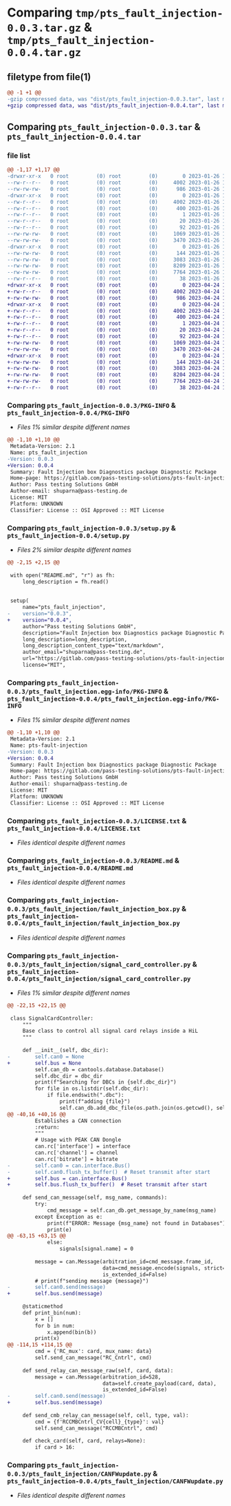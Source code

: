 # Comparing `tmp/pts_fault_injection-0.0.3.tar.gz` & `tmp/pts_fault_injection-0.0.4.tar.gz`

## filetype from file(1)

```diff
@@ -1 +1 @@
-gzip compressed data, was "dist/pts_fault_injection-0.0.3.tar", last modified: Thu Jan 26 15:10:50 2023, max compression
+gzip compressed data, was "dist/pts_fault_injection-0.0.4.tar", last modified: Mon Apr 24 18:33:37 2023, max compression
```

## Comparing `pts_fault_injection-0.0.3.tar` & `pts_fault_injection-0.0.4.tar`

### file list

```diff
@@ -1,17 +1,17 @@
-drwxr-xr-x   0 root         (0) root         (0)        0 2023-01-26 15:10:50.000000 pts_fault_injection-0.0.3/
--rw-r--r--   0 root         (0) root         (0)     4002 2023-01-26 15:10:50.000000 pts_fault_injection-0.0.3/PKG-INFO
--rw-rw-rw-   0 root         (0) root         (0)      986 2023-01-26 15:10:40.000000 pts_fault_injection-0.0.3/setup.py
-drwxr-xr-x   0 root         (0) root         (0)        0 2023-01-26 15:10:50.000000 pts_fault_injection-0.0.3/pts_fault_injection.egg-info/
--rw-r--r--   0 root         (0) root         (0)     4002 2023-01-26 15:10:50.000000 pts_fault_injection-0.0.3/pts_fault_injection.egg-info/PKG-INFO
--rw-r--r--   0 root         (0) root         (0)      400 2023-01-26 15:10:50.000000 pts_fault_injection-0.0.3/pts_fault_injection.egg-info/SOURCES.txt
--rw-r--r--   0 root         (0) root         (0)        1 2023-01-26 15:10:50.000000 pts_fault_injection-0.0.3/pts_fault_injection.egg-info/dependency_links.txt
--rw-r--r--   0 root         (0) root         (0)       20 2023-01-26 15:10:50.000000 pts_fault_injection-0.0.3/pts_fault_injection.egg-info/top_level.txt
--rw-r--r--   0 root         (0) root         (0)       92 2023-01-26 15:10:50.000000 pts_fault_injection-0.0.3/pts_fault_injection.egg-info/requires.txt
--rw-rw-rw-   0 root         (0) root         (0)     1069 2023-01-26 15:10:40.000000 pts_fault_injection-0.0.3/LICENSE.txt
--rw-rw-rw-   0 root         (0) root         (0)     3470 2023-01-26 15:10:40.000000 pts_fault_injection-0.0.3/README.md
-drwxr-xr-x   0 root         (0) root         (0)        0 2023-01-26 15:10:50.000000 pts_fault_injection-0.0.3/pts_fault_injection/
--rw-rw-rw-   0 root         (0) root         (0)      144 2023-01-26 15:10:40.000000 pts_fault_injection-0.0.3/pts_fault_injection/__init__.py
--rw-rw-rw-   0 root         (0) root         (0)     3083 2023-01-26 15:10:40.000000 pts_fault_injection-0.0.3/pts_fault_injection/fault_injection_box.py
--rw-rw-rw-   0 root         (0) root         (0)     8209 2023-01-26 15:10:40.000000 pts_fault_injection-0.0.3/pts_fault_injection/signal_card_controller.py
--rw-rw-rw-   0 root         (0) root         (0)     7764 2023-01-26 15:10:40.000000 pts_fault_injection-0.0.3/pts_fault_injection/CANFWupdate.py
--rw-r--r--   0 root         (0) root         (0)       38 2023-01-26 15:10:50.000000 pts_fault_injection-0.0.3/setup.cfg
+drwxr-xr-x   0 root         (0) root         (0)        0 2023-04-24 18:33:37.000000 pts_fault_injection-0.0.4/
+-rw-r--r--   0 root         (0) root         (0)     4002 2023-04-24 18:33:37.000000 pts_fault_injection-0.0.4/PKG-INFO
+-rw-rw-rw-   0 root         (0) root         (0)      986 2023-04-24 18:33:25.000000 pts_fault_injection-0.0.4/setup.py
+drwxr-xr-x   0 root         (0) root         (0)        0 2023-04-24 18:33:37.000000 pts_fault_injection-0.0.4/pts_fault_injection.egg-info/
+-rw-r--r--   0 root         (0) root         (0)     4002 2023-04-24 18:33:37.000000 pts_fault_injection-0.0.4/pts_fault_injection.egg-info/PKG-INFO
+-rw-r--r--   0 root         (0) root         (0)      400 2023-04-24 18:33:37.000000 pts_fault_injection-0.0.4/pts_fault_injection.egg-info/SOURCES.txt
+-rw-r--r--   0 root         (0) root         (0)        1 2023-04-24 18:33:37.000000 pts_fault_injection-0.0.4/pts_fault_injection.egg-info/dependency_links.txt
+-rw-r--r--   0 root         (0) root         (0)       20 2023-04-24 18:33:37.000000 pts_fault_injection-0.0.4/pts_fault_injection.egg-info/top_level.txt
+-rw-r--r--   0 root         (0) root         (0)       92 2023-04-24 18:33:37.000000 pts_fault_injection-0.0.4/pts_fault_injection.egg-info/requires.txt
+-rw-rw-rw-   0 root         (0) root         (0)     1069 2023-04-24 18:33:25.000000 pts_fault_injection-0.0.4/LICENSE.txt
+-rw-rw-rw-   0 root         (0) root         (0)     3470 2023-04-24 18:33:25.000000 pts_fault_injection-0.0.4/README.md
+drwxr-xr-x   0 root         (0) root         (0)        0 2023-04-24 18:33:37.000000 pts_fault_injection-0.0.4/pts_fault_injection/
+-rw-rw-rw-   0 root         (0) root         (0)      144 2023-04-24 18:33:25.000000 pts_fault_injection-0.0.4/pts_fault_injection/__init__.py
+-rw-rw-rw-   0 root         (0) root         (0)     3083 2023-04-24 18:33:25.000000 pts_fault_injection-0.0.4/pts_fault_injection/fault_injection_box.py
+-rw-rw-rw-   0 root         (0) root         (0)     8204 2023-04-24 18:33:25.000000 pts_fault_injection-0.0.4/pts_fault_injection/signal_card_controller.py
+-rw-rw-rw-   0 root         (0) root         (0)     7764 2023-04-24 18:33:25.000000 pts_fault_injection-0.0.4/pts_fault_injection/CANFWupdate.py
+-rw-r--r--   0 root         (0) root         (0)       38 2023-04-24 18:33:37.000000 pts_fault_injection-0.0.4/setup.cfg
```

### Comparing `pts_fault_injection-0.0.3/PKG-INFO` & `pts_fault_injection-0.0.4/PKG-INFO`

 * *Files 1% similar despite different names*

```diff
@@ -1,10 +1,10 @@
 Metadata-Version: 2.1
 Name: pts_fault_injection
-Version: 0.0.3
+Version: 0.0.4
 Summary: Fault Injection box Diagnostics package Diagnostic Package
 Home-page: https://gitlab.com/pass-testing-solutions/pts-fault-injection-box
 Author: Pass testing Solutions GmbH
 Author-email: shuparna@pass-testing.de
 License: MIT
 Platform: UNKNOWN
 Classifier: License :: OSI Approved :: MIT License
```

### Comparing `pts_fault_injection-0.0.3/setup.py` & `pts_fault_injection-0.0.4/setup.py`

 * *Files 2% similar despite different names*

```diff
@@ -2,15 +2,15 @@
 
 with open("README.md", "r") as fh:
     long_description = fh.read()
 
 
 setup(
     name="pts_fault_injection",
-    version="0.0.3",
+    version="0.0.4",
     author="Pass testing Solutions GmbH",
     description="Fault Injection box Diagnostics package Diagnostic Package",
     long_description=long_description,
     long_description_content_type="text/markdown",
     author_email="shuparna@pass-testing.de",
     url="https://gitlab.com/pass-testing-solutions/pts-fault-injection-box",
     license="MIT",
```

### Comparing `pts_fault_injection-0.0.3/pts_fault_injection.egg-info/PKG-INFO` & `pts_fault_injection-0.0.4/pts_fault_injection.egg-info/PKG-INFO`

 * *Files 1% similar despite different names*

```diff
@@ -1,10 +1,10 @@
 Metadata-Version: 2.1
 Name: pts-fault-injection
-Version: 0.0.3
+Version: 0.0.4
 Summary: Fault Injection box Diagnostics package Diagnostic Package
 Home-page: https://gitlab.com/pass-testing-solutions/pts-fault-injection-box
 Author: Pass testing Solutions GmbH
 Author-email: shuparna@pass-testing.de
 License: MIT
 Platform: UNKNOWN
 Classifier: License :: OSI Approved :: MIT License
```

### Comparing `pts_fault_injection-0.0.3/LICENSE.txt` & `pts_fault_injection-0.0.4/LICENSE.txt`

 * *Files identical despite different names*

### Comparing `pts_fault_injection-0.0.3/README.md` & `pts_fault_injection-0.0.4/README.md`

 * *Files identical despite different names*

### Comparing `pts_fault_injection-0.0.3/pts_fault_injection/fault_injection_box.py` & `pts_fault_injection-0.0.4/pts_fault_injection/fault_injection_box.py`

 * *Files identical despite different names*

### Comparing `pts_fault_injection-0.0.3/pts_fault_injection/signal_card_controller.py` & `pts_fault_injection-0.0.4/pts_fault_injection/signal_card_controller.py`

 * *Files 1% similar despite different names*

```diff
@@ -22,15 +22,15 @@
 
 class SignalCardController:
     """
     Base class to control all signal card relays inside a HiL
     """
 
     def __init__(self, dbc_dir):
-        self.can0 = None
+        self.bus = None
         self.can_db = cantools.database.Database()
         self.dbc_dir = dbc_dir
         print(f"Searching for DBCs in {self.dbc_dir}")
         for file in os.listdir(self.dbc_dir):
             if file.endswith(".dbc"):
                 print(f"adding {file}")
                 self.can_db.add_dbc_file(os.path.join(os.getcwd(), self.dbc_dir + file))
@@ -40,16 +40,16 @@
         Establishes a CAN connection
         :return:
         """
         # Usage with PEAK CAN Dongle
         can.rc['interface'] = interface
         can.rc['channel'] = channel
         can.rc['bitrate'] = bitrate
-        self.can0 = can.interface.Bus()
-        self.can0.flush_tx_buffer()  # Reset transmit after start
+        self.bus = can.interface.Bus()
+        self.bus.flush_tx_buffer()  # Reset transmit after start
 
     def send_can_message(self, msg_name, commands):
         try:
             cmd_message = self.can_db.get_message_by_name(msg_name)
         except Exception as e:
             print(f"ERROR: Message {msg_name} not found in Databases")
             print(e)
@@ -63,15 +63,15 @@
             else:
                 signals[signal.name] = 0
 
         message = can.Message(arbitration_id=cmd_message.frame_id,
                               data=cmd_message.encode(signals, strict=False),
                               is_extended_id=False)
         # print(f"sending message {message}")
-        self.can0.send(message)
+        self.bus.send(message)
 
     @staticmethod
     def print_bin(num):
         x = []
         for b in num:
             x.append(bin(b))
         print(x)
@@ -114,15 +114,15 @@
         cmd = {'RC_mux': card, mux_name: data}
         self.send_can_message("RC_Cntrl", cmd)
 
     def send_relay_can_message_raw(self, card, data):
         message = can.Message(arbitration_id=528,
                               data=self.create_payload(card, data),
                               is_extended_id=False)
-        self.can0.send(message)
+        self.bus.send(message)
 
     def send_cmb_relay_can_message(self, cell, type, val):
         cmd = {f'RCCMBCntrl_CV{cell}_{type}': val}
         self.send_can_message("RCCMBCntrl", cmd)
 
     def check_card(self, card, relays=None):
         if card > 16:
```

### Comparing `pts_fault_injection-0.0.3/pts_fault_injection/CANFWupdate.py` & `pts_fault_injection-0.0.4/pts_fault_injection/CANFWupdate.py`

 * *Files identical despite different names*

